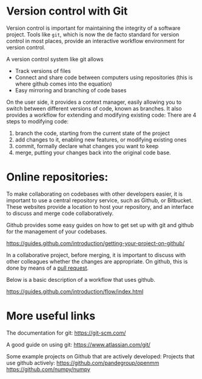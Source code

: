 # Version control with Git

Version control is important for maintaining the integrity of a software project. Tools like `git`, which is now the de facto standard for version control in most places, provide an interactive workflow environment for version control. 

A version control system like git allows
- Track versions of files
- Connect and share code between computers using repositories (this is where github comes into the equation)
- Easy mirroring and branching of code bases

On the user side, it provides a context manager, easily allowing you to switch between different versions of code, known as branches. It also provides a workflow for extending and modifying existing code:
There are 4 steps to modifying code:

1. branch the code, starting from the current state of the project
2. add changes to it, enabling new features, or modifying existing ones
3. commit, formally declare what changes you want to keep
4. merge, putting your changes back into the original code base.

# Online repositories:

To make collaborating on codebases with other developers easier, it is important to use a central repository service, such as Github, or Bitbucket. These websites provide a location to host your repository, and an interface to discuss and merge code collaboratively. 

Github provides some easy guides on how to get set up with git and github for the management of your codebases. 

https://guides.github.com/introduction/getting-your-project-on-github/

In a collaborative project, before merging, it is important to discuss with other colleagues whether the changes are appropriate. On github, this is done by means of a [pull request](https://help.github.com/articles/about-pull-requests/). 

Below is a basic description of a workflow that uses github.

https://guides.github.com/introduction/flow/index.html

# More useful links

The documentation for git:
https://git-scm.com/

A good guide on using git:
https://www.atlassian.com/git/


Some example projects on Github that are actively developed:
Projects that use github actively:
https://github.com/pandegroup/openmm
https://github.com/numpy/numpy

